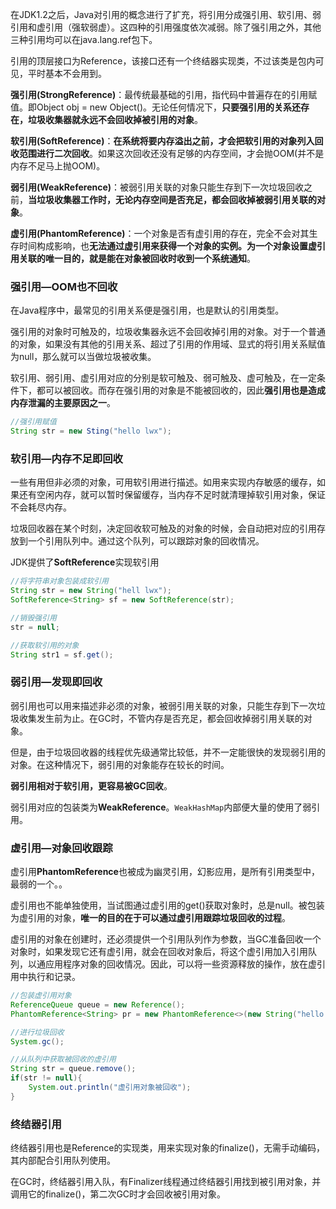 在JDK1.2之后，Java对引用的概念进行了扩充，将引用分成强引用、软引用、弱引用和虚引用（强软弱虚）。这四种的引用强度依次减弱。除了强引用之外，其他三种引用均可以在java.lang.ref包下。



引用的顶层接口为Reference，该接口还有一个终结器实现类，不过该类是包内可见，平时基本不会用到。



**强引用(StrongReference)**：最传统最基础的引用，指代码中普遍存在的引用赋值。即Object obj = new Object()。无论任何情况下，**只要强引用的关系还存在，垃圾收集器就永远不会回收掉被引用的对象**。



**软引用(SoftReference)**：**在系统将要内存溢出之前，才会把软引用的对象列入回收范围进行二次回收**。如果这次回收还没有足够的内存空间，才会抛OOM(并不是内存不足马上抛OOM)。



**弱引用(WeakReference)**：被弱引用关联的对象只能生存到下一次垃圾回收之前，**当垃圾收集器工作时，无论内存空间是否充足，都会回收掉被弱引用关联的对象**。



**虚引用(PhantomReference)**：一个对象是否有虚引用的存在，完全不会对其生存时间构成影响，也**无法通过虚引用来获得一个对象的实例。为一个对象设置虚引用关联的唯一目的，就是能在对象被回收时收到一个系统通知**。



### 强引用—OOM也不回收

在Java程序中，最常见的引用关系便是强引用，也是默认的引用类型。



强引用的对象时可触及的，垃圾收集器永远不会回收掉引用的对象。对于一个普通的对象，如果没有其他的引用关系、超过了引用的作用域、显式的将引用关系赋值为null，那么就可以当做垃圾被收集。



软引用、弱引用、虚引用对应的分别是软可触及、弱可触及、虚可触及，在一定条件下，都可以被回收。而存在强引用的对象是不能被回收的，因此**强引用也是造成内存泄漏的主要原因之一**。



```java
//强引用赋值
String str = new Sting("hello lwx");
```



### 软引用—内存不足即回收



一些有用但非必须的对象，可用软引用进行描述。如用来实现内存敏感的缓存，如果还有空闲内存，就可以暂时保留缓存，当内存不足时就清理掉软引用对象，保证不会耗尽内存。



垃圾回收器在某个时刻，决定回收软可触及的对象的时候，会自动把对应的引用存放到一个引用队列中。通过这个队列，可以跟踪对象的回收情况。



JDK提供了**SoftReference**实现软引用

```java
//将字符串对象包装成软引用
String str = new String("hell lwx");
SoftReference<String> sf = new SoftReference(str);

//销毁强引用
str = null;

//获取软引用的对象
String str1 = sf.get();
```



### 弱引用—发现即回收



弱引用也可以用来描述非必须的对象，被弱引用关联的对象，只能生存到下一次垃圾收集发生前为止。在GC时，不管内存是否充足，都会回收掉弱引用关联的对象。



但是，由于垃圾回收器的线程优先级通常比较低，并不一定能很快的发现弱引用的对象。在这种情况下，弱引用的对象能存在较长的时间。



**弱引用相对于软引用，更容易被GC回收**。



弱引用对应的包装类为**WeakReference**。`WeakHashMap`内部便大量的使用了弱引用。



### 虚引用—对象回收跟踪

虚引用**PhantomReference**也被成为幽灵引用，幻影应用，是所有引用类型中，最弱的一个。。



虚引用也不能单独使用，当试图通过虚引用的get()获取对象时，总是null。被包装为虚引用的对象，**唯一的目的在于可以通过虚引用跟踪垃圾回收的过程**。



虚引用的对象在创建时，还必须提供一个引用队列作为参数，当GC准备回收一个对象时，如果发现它还有虚引用，就会在回收对象后，将这个虚引用加入引用队列，以通应用程序对象的回收情况。因此，可以将一些资源释放的操作，放在虚引用中执行和记录。



```java
//包装虚引用对象
ReferenceQueue queue = new Reference();
PhantomReference<String> pr = new PhantomReference<>(new String("hello lwx"),queue);

//进行垃圾回收
System.gc();

//从队列中获取被回收的虚引用
String str = queue.remove();
if(str != null){
    System.out.println("虚引用对象被回收");
}
```



### 终结器引用

终结器引用也是Reference的实现类，用来实现对象的finalize()，无需手动编码，其内部配合引用队列使用。

在GC时，终结器引用入队，有Finalizer线程通过终结器引用找到被引用对象，并调用它的finalize()，第二次GC时才会回收被引用对象。


